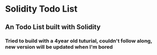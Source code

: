 # Solidity Todo List

## An Todo List built with Solidity



### Tried to build with a 4year old tuturial, couldn't follow along, new version will be updated when I'm bored
